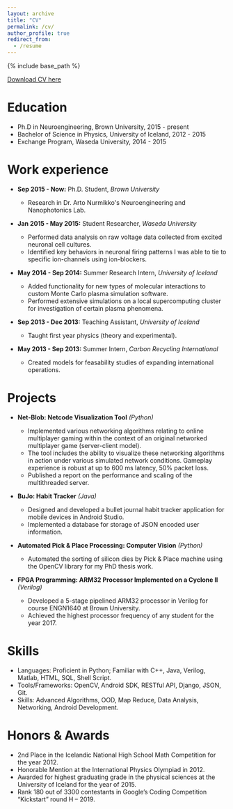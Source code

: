 ```yaml
---
layout: archive
title: "CV"
permalink: /cv/
author_profile: true
redirect_from:
  - /resume
---
```


{% include base_path %}

[Download CV here](https://ssigurdsson.github.io/files/CV_STEFAN_SIGURDSSON.pdf)

Education
======
* Ph.D in Neuroengineering, Brown University, 2015 - present
* Bachelor of Science in Physics, University of Iceland, 2012 - 2015
* Exchange Program, Waseda University, 2014 - 2015

Work experience
======

* **Sep 2015 - Now:** Ph.D. Student, <i>Brown University</i>
  * Research in Dr. Arto Nurmikko's Neuroengineering and Nanophotonics Lab.
  
  
* **Jan 2015 - May 2015:** Student Researcher, <i>Waseda University</i>
  *	Performed data analysis on raw voltage data collected from excited neuronal cell cultures.
  *	Identified key behaviors in neuronal firing patterns I was able to tie to specific ion-channels using ion-blockers.


* **May 2014 - Sep 2014:** Summer Research Intern, <i>University of Iceland</i>
  *	Added functionality for new types of molecular interactions to custom Monte Carlo plasma simulation software.
  *	Performed extensive simulations on a local supercomputing cluster for investigation of certain plasma phenomena.

  
* **Sep 2013 - Dec 2013:** Teaching Assistant, <i>University of Iceland</i>
  * Taught first year physics (theory and experimental).
  
* **May 2013 - Sep 2013:** Summer Intern, <i>Carbon Recycling International</i>
  * Created models for feasability studies of expanding international operations.
  
Projects
======

* **Net-Blob: Netcode Visualization Tool**  <i>(Python)</i>
  *	Implemented various networking algorithms relating to online multiplayer gaming within the context of an original networked multiplayer game (server-client model).
  *	The tool includes the ability to visualize these networking algorithms in action under various simulated network conditions. Gameplay experience is robust at up to 600 ms latency, 50% packet loss.
  *	Published a report on the performance and scaling of the multithreaded server.
  
* **BuJo: Habit Tracker**  <i>(Java)</i>
  *	Designed and developed a bullet journal habit tracker application for mobile devices in Android Studio.
  *	Implemented a database for storage of JSON encoded user information.

* **Automated Pick & Place Processing: Computer Vision**  <i>(Python)</i>
  *	Automated the sorting of silicon dies by Pick & Place machine using the OpenCV library for my PhD thesis work.
  
* **FPGA Programming: ARM32 Processor Implemented on a Cyclone II** <i>(Verilog)</i>
  *	Developed a 5-stage pipelined ARM32 processor in Verilog for course ENGN1640 at Brown University.
  * Achieved the highest processor frequency of any student for the year 2017.

  
Skills
======
* Languages: Proficient in Python; Familiar with C++, Java, Verilog, Matlab, HTML, SQL, Shell Script.
* Tools/Frameworks: OpenCV, Android SDK, RESTful API, Django, JSON, Git.
* Skills: Advanced Algorithms, OOD, Map Reduce, Data Analysis, Networking, Android Development.

Honors & Awards
======
* 2nd Place in the Icelandic National High School Math Competition for the year 2012.
* Honorable Mention at the International Physics Olympiad in 2012.
* Awarded for highest graduating grade in the physical sciences at the University of Iceland for the year of 2015.
* Rank 180 out of 3300 contestants in Google’s Coding Competition “Kickstart” round H – 2019.



